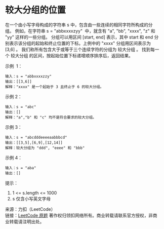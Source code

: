 # 较大分组的位置

在一个由小写字母构成的字符串 s 中，包含由一些连续的相同字符所构成的分组。
例如，在字符串 s = "abbxxxxzyy"  中，就含有 "a", "bb", "xxxx", "z" 和 "yy" 这样的一些分组。
分组可以用区间 [start, end] 表示，其中 start 和 end 分别表示该分组的起始和终止位置的下标。上例中的 "xxxx" 分组用区间表示为 [3,6] 。
我们称所有包含大于或等于三个连续字符的分组为 较大分组 。
找到每一个 较大分组 的区间，按起始位置下标递增顺序排序后，返回结果。

示例  1：

```text
输入：s = "abbxxxxzzy"
输出：[[3,6]]
解释："xxxx" 是一个起始于 3 且终止于 6 的较大分组。
```

示例 2：

```text
输入：s = "abc"
输出：[]
解释："a","b" 和 "c" 均不是符合要求的较大分组。
```

示例 3：

```text
输入：s = "abcdddeeeeaabbbcd"
输出：[[3,5],[6,9],[12,14]]
解释：较大分组为 "ddd", "eeee" 和 "bbb"
```

示例 4：

```text
输入：s = "aba"
输出：[]
```

提示：

1. 1 <= s.length <= 1000
2. s 仅含小写英文字母

来源：力扣（LeetCode）  
链接：[LeetCode 原题](https://leetcode-cn.com/problems/positions-of-large-groups)
著作权归领扣网络所有。商业转载请联系官方授权，非商业转载请注明出处。
